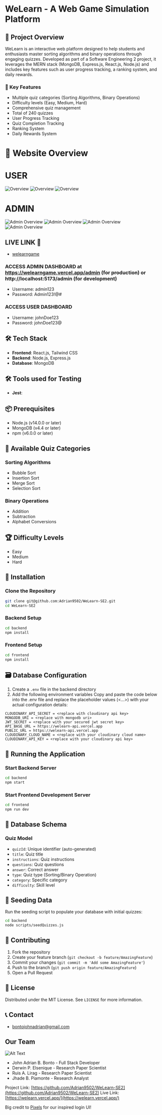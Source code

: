 # WeLearn - A Web Game Simulation Platform

## 🚀 Project Overview

WeLearn is an interactive web platform designed to help students and enthusiasts master sorting algorithms and binary operations through engaging quizzes. Developed as part of a Software Engineering 2 project, it leverages the MERN stack (MongoDB, Express.js, React.js, Node.js) and includes key features such as user progress tracking, a ranking system, and daily rewards.

### 🌟 Key Features

- Multiple quiz categories (Sorting Algorithms, Binary Operations)
- Difficulty levels (Easy, Medium, Hard)
- Comprehensive quiz management
- Total of 240 quizzes
- User Progress Tracking
- Quiz Completion Tracking
- Ranking System
- Daily Rewards System

# 🌟 Website Overview

# USER
![Overview](pictures/overview.png)
![Overview](pictures/overview-1.png)
![Overview](pictures/overview-2.png)

# ADMIN
![Admin Overview](pictures/image_2024-12-11_211426441.png)
![Admin Overview](pictures/image_2024-12-11_211528767.png)
![Admin Overview](pictures/image_2024-12-11_211546093.png)
![Admin Overview](pictures/image_2024-12-11_211557471.png)

## LIVE LINK 🚀
- [welearngame](https://welearngame.vercel.app)

### ACCESS ADMIN DASHBOARD at https://welearngame.vercel.app/admin (for production) or http://localhost:5173/admin (for development)
- Username: admin123
- Password: Admin123!@#

### ACCESS USER DASHBOARD
- Username: johnDoe123
- Password: johnDoe123@

## 🛠 Tech Stack
- **Frontend**: React.js, Tailwind CSS
- **Backend**: Node.js, Express.js
- **Database**: MongoDB

## 🛠 Tools used for Testing
- **Jest**:

## 📦 Prerequisites
- Node.js (v14.0.0 or later)
- MongoDB (v4.4 or later)
- npm (v6.0.0 or later)

## 🌈 Available Quiz Categories
### Sorting Algorithms
- Bubble Sort
- Insertion Sort
- Merge Sort
- Selection Sort

### Binary Operations
- Addition
- Subtraction
- Alphabet Conversions

## 🏆 Difficulty Levels
- Easy
- Medium
- Hard

## 🔧 Installation

### Clone the Repository

```bash
git clone git@github.com:Adrian9502/WeLearn-SE2.git
cd WeLearn-SE2
```

### Backend Setup

```bash
cd backend
npm install
```

### Frontend Setup

```bash
cd frontend
npm install
```

## 🗃 Database Configuration

1. Create a `.env` file in the backend directory
2. Add the following environment variables
Copy and paste the code below into the .env file and replace the placeholder values (<...>) with your actual configuration details:

```
CLOUDINARY_API_SECRET = <replace with cloudinary api key>
MONGODB_URI = <replace with mongodb uri>
JWT_SECRET = <replace with your secured jwt secret key>
API_BASE_URL = https://welearn-api.vercel.app
PUBLIC_URL = https://welearn-api.vercel.app
CLOUDINARY_CLOUD_NAME = <replace with your cloudinary cloud name>
CLOUDINARY_API_KEY = <replace with your cloudinary api key>
```

## 🚀 Running the Application

### Start Backend Server

```bash
cd backend
npm start
```

### Start Frontend Development Server

```bash
cd frontend
npm run dev
```

## 📝 Database Schema

### Quiz Model

- `quizId`: Unique identifier (auto-generated)
- `title`: Quiz title
- `instructions`: Quiz instructions
- `questions`: Quiz questions
- `answer`: Correct answer
- `type`: Quiz type (Sorting/Binary Operation)
- `category`: Specific category
- `difficulty`: Skill level

## 🧪 Seeding Data

Run the seeding script to populate your database with initial quizzes:

```bash
cd backend
node scripts/seedQuizzes.js
```

## 🤝 Contributing

1. Fork the repository
2. Create your feature branch (`git checkout -b feature/AmazingFeature`)
3. Commit your changes (`git commit -m 'Add some AmazingFeature'`)
4. Push to the branch (`git push origin feature/AmazingFeature`)
5. Open a Pull Request

## 📄 License

Distributed under the MIT License. See `LICENSE` for more information.

## 📞 Contact

- bontojohnadrian@gmail.com

## Our Team

![Alt Text](pictures/image_2024-12-17_213443971.png)

- John Adrian B. Bonto - Full Stack Developer
- Derwin P. Elsenique - Research Paper Scientist
- Ruis A. Lirag - Research Paper Scientist
- Jhade B. Piamonte - Research Analyst

Project Link: [https://github.com/Adrian9502/WeLearn-SE2](https://github.com/Adrian9502/WeLearn-SE2)
Live Link: [https://welearn.vercel.app/](https://welearn.vercel.app/)

Big credit to [Pixels](https://www.pixels.xyz) for our inspired login UI!
